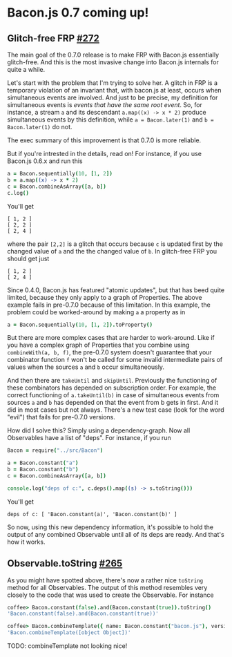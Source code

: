 # Bacon.js 0.7 coming up!

## Glitch-free FRP [#272](https://github.com/baconjs/bacon.js/issues/272)

The main goal of the 0.7.0 release is to make FRP with Bacon.js
essentially glitch-free. And this is the most invasive change into Bacon.js 
internals for quite a while.

Let's start with the problem that I'm trying to solve her. A glitch in FRP is
a temporary violation of an invariant that, with bacon.js at least, occurs when 
simultaneous events are involved. And just to be precise, my definition for simultaneous
events is *events that have the same root event*. So, for instance, a stream `a` and its
descendant `a.map((x) -> x * 2)` produce simultaneous events by this definition,
while `a = Bacon.later(1)` and `b = Bacon.later(1)` do not.

The exec summary of this improvement is that 0.7.0 is more reliable.

But if you're intrested in the details, read on! For instance, if you use Bacon.js 0.6.x and run this

```coffeescript
a = Bacon.sequentially(10, [1, 2])
b = a.map((x) -> x * 2)
c = Bacon.combineAsArray([a, b])
c.log()
```

You'll get

    [ 1, 2 ]
    [ 2, 2 ]
    [ 2, 4 ]

where the pair `[2,2]` is a glitch that occurs because `c` is updated first by the changed value of `a` and the the changed value of `b`. In glitch-free FRP you should get just

    [ 1, 2 ]
    [ 2, 4 ]

Since 0.4.0, Bacon.js has featured "atomic updates", but that has beed quite limited, because they only apply to a graph of Properties. The above example fails in pre-0.7.0 because of this limitation. In this example, the problem could be worked-around by making `a` a property as in

```coffeescript
a = Bacon.sequentially(10, [1, 2]).toProperty()
```

But there are more complex cases that are harder to work-around. Like if you have a complex graph of Properties that you combine using `combineWith(a, b, f)`, the pre-0.7.0 system doesn't guarantee that your combinator function `f` won't be called for some invalid intermediate pairs of values when the sources `a` and `b` occur simultaneously.

And then there are `takeUntil` and `skipUntil`. Previously the functioning of these 
combinators has depended on subscription order. For example, the correct functioning of
`a.takeUntil(b)` in case of simultaneous events from sources `a` and `b` has depended on
that the event from b gets in first. And it did in most cases but not always. There's a new
test case (look for the word "evil") that fails for pre-0.7.0 versions.

How did I solve this? Simply using a dependency-graph. Now all Observables have a list of "deps". For instance, if you run

```coffeescript
Bacon = require("../src/Bacon")

a = Bacon.constant("a")
b = Bacon.constant("b")
c = Bacon.combineAsArray([a, b])

console.log("deps of c:", c.deps().map((s) -> s.toString()))
```

You'll get

    deps of c: [ 'Bacon.constant(a)', 'Bacon.constant(b)' ]

So now, using this new dependency information, it's possible to hold the output of any combined Observable until all of its deps are ready. And that's how it works.

## Observable.toString [#265](https://github.com/baconjs/bacon.js/issues/265)

As you might have spotted above, there's now a rather nice `toString` method for all Observables.
The output of this method resembles very closely to the code that was used to create the Observable.
For instance

```coffeescript
coffee> Bacon.constant(false).and(Bacon.constant(true)).toString()
'Bacon.constant(false).and(Bacon.constant(true))'

coffee> Bacon.combineTemplate({ name: Bacon.constant("bacon.js"), version: Bacon.constant("0.7.0")}).toString()
'Bacon.combineTemplate([object Object])'
```

TODO: combineTemplate not looking nice!
